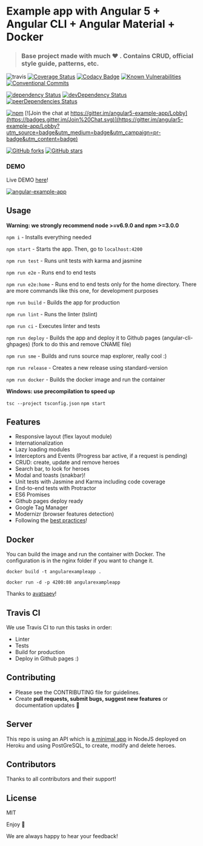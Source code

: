 # Example app with Angular 5 + Angular CLI + Angular Material + Docker

> ### Base project made with much  :heart: . Contains CRUD, official style guide, patterns, etc.

![travis](https://travis-ci.org/Ismaestro/angular5-example-app.svg?branch=master)
[![Coverage Status](https://coveralls.io/repos/github/Ismaestro/angular5-example-app/badge.svg?branch=master)](https://coveralls.io/github/Ismaestro/angular5-example-app?branch=master)
[![Codacy Badge](https://api.codacy.com/project/badge/Grade/9d190a60fc864060ac054ba17a4e92e4)](https://www.codacy.com/app/Ismaestro/angular5-example-app?utm_source=github.com&utm_medium=referral&utm_content=Ismaestro/angular5-example-app&utm_campaign=badger)
[![Known Vulnerabilities](https://snyk.io/test/github/ismaestro/angular5-example-app/badge.svg)](https://snyk.io/test/github/ismaestro/angular5-example-app)
[![Conventional Commits](https://img.shields.io/badge/Conventional%20Commits-1.0.0-yellow.svg)](https://conventionalcommits.org)

[![dependency Status](https://david-dm.org/ismaestro/angular5-example-app.svg)](https://david-dm.org/ismaestro/angular5-example-app#info=dependencies)
[![devDependency Status](https://david-dm.org/ismaestro/angular5-example-app/dev-status.svg)](https://david-dm.org/ismaestro/angular5-example-app#info=devDependencies)
[![peerDependencies Status](https://david-dm.org/ismaestro/angular5-example-app/peer-status.svg)](https://david-dm.org/ismaestro/angular5-example-app?type=peer)

[![npm](https://img.shields.io/badge/demo-online-brightgreen.svg)](http://angularexampleapp.com/)
[![Join the chat at https://gitter.im/angular5-example-app/Lobby](https://badges.gitter.im/Join%20Chat.svg)](https://gitter.im/angular5-example-app/Lobby?utm_source=badge&utm_medium=badge&utm_campaign=pr-badge&utm_content=badge)

[![GitHub forks](https://img.shields.io/github/forks/ismaestro/angular5-example-app.svg?style=social&label=Fork)](https://github.com/ismaestro/angular5-example-app/fork)
[![GitHub stars](https://img.shields.io/github/stars/ismaestro/angular5-example-app.svg?style=social&label=Star)](https://github.com/ismaestro/angular5-example-app)

### DEMO

Live DEMO [here](http://angularexampleapp.com/)!

[![angular-example-app](http://thumbsnap.com/i/aIpN07i3.png?0812)](http://angularexampleapp.com/)

## Usage

**Warning: we strongly recommend node >=v6.9.0 and npm >=3.0.0**

`npm i` - Installs everything needed

`npm start` - Starts the app. Then, go to `localhost:4200`

`npm run test` - Runs unit tests with karma and jasmine

`npm run e2e` - Runs end to end tests

`npm run e2e:home` - Runs end to end tests only for the home directory. There are more commands like this one, for development purposes

`npm run build` - Builds the app for production

`npm run lint` - Runs the linter (tslint)

`npm run ci` - Executes linter and tests

`npm run deploy` - Builds the app and deploy it to Github pages (angular-cli-ghpages) (fork to do this and remove CNAME file)

`npm run sme` - Builds and runs source map explorer, really cool :)

`npm run release` - Creates a new release using standard-version

`npm run docker` - Builds the docker image and run the container

**Windows: use precompilation to speed up**

`tsc --project tsconfig.json`
`npm start`

## Features
* Responsive layout (flex layout module)
* Internationalization
* Lazy loading modules
* Interceptors and Events (Progress bar active, if a request is pending)
* CRUD: create, update and remove heroes
* Search bar, to look for heroes
* Modal and toasts (snakbar)!
* Unit tests with Jasmine and Karma including code coverage
* End-to-end tests with Protractor
* ES6 Promises
* Github pages deploy ready
* Google Tag Manager
* Modernizr (browser features detection)
* Following the [best practices](https://angular.io/guide/styleguide)!

## Docker

You can build the image and run the container with Docker. The configuration is in the nginx folder if you want to change it.

`docker build -t angularexampleapp .`

`docker run -d -p 4200:80 angularexampleapp`

Thanks to [avatsaev](https://github.com/avatsaev/angular4-docker-example)! 

## Travis CI
We use Travis CI to run this tasks in order:
* Linter
* Tests
* Build for production
* Deploy in Github pages
:)

## Contributing
- Please see the CONTRIBUTING file for guidelines.
- Create **pull requests, submit bugs, suggest new features** or documentation updates :wrench:

## Server

This repo is using an API which is [a minimal app](https://github.com/Ismaestro/nodejs-example-app) in NodeJS deployed on Heroku and using PostGreSQL, to create, modify and delete heroes.

## Contributors

Thanks to all contributors and their support!

## License

MIT

Enjoy :metal:

We are always happy to hear your feedback!
